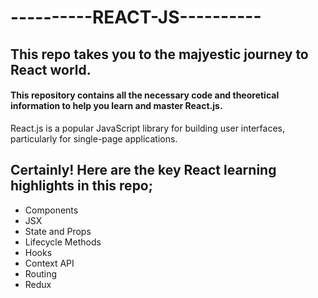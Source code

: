 # ----------REACT-JS---------- 

## This repo takes you to the majyestic journey to React world.

#### This repository contains all the necessary code and theoretical information to help you learn and master React.js.

React.js is a popular JavaScript library for building user interfaces, particularly for single-page applications. 


## Certainly! Here are the key React learning highlights in this repo;

- Components
- JSX
- State and Props
- Lifecycle Methods
- Hooks
- Context API
- Routing
- Redux

